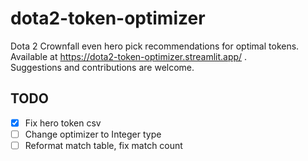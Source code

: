 # dota2-token-optimizer

Dota 2 Crownfall even hero pick recommendations for optimal tokens.  
Available at https://dota2-token-optimizer.streamlit.app/ .  
Suggestions and contributions are welcome.

## TODO
- [x] Fix hero token csv
- [ ] Change optimizer to Integer type
- [ ] Reformat match table, fix match count
